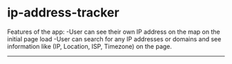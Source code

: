 # ip-address-tracker

Features of the app:
-User can see their own IP address on the map on the initial page load
-User can search for any IP addresses or domains and see information like (IP, Location, ISP, Timezone)
on the page.

---
